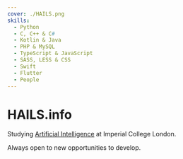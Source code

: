 ```yaml
---
cover: ./HAILS.png
skills:
  - Python
  - C, C++ & C#
  - Kotlin & Java
  - PHP & MySQL
  - TypeScript & JavaScript
  - SASS, LESS & CSS
  - Swift
  - Flutter
  - People
---
```


# **HAILS**.info

Studying [Artificial Intelligence](#ai) at Imperial College London.

Always open to new opportunities to develop.
